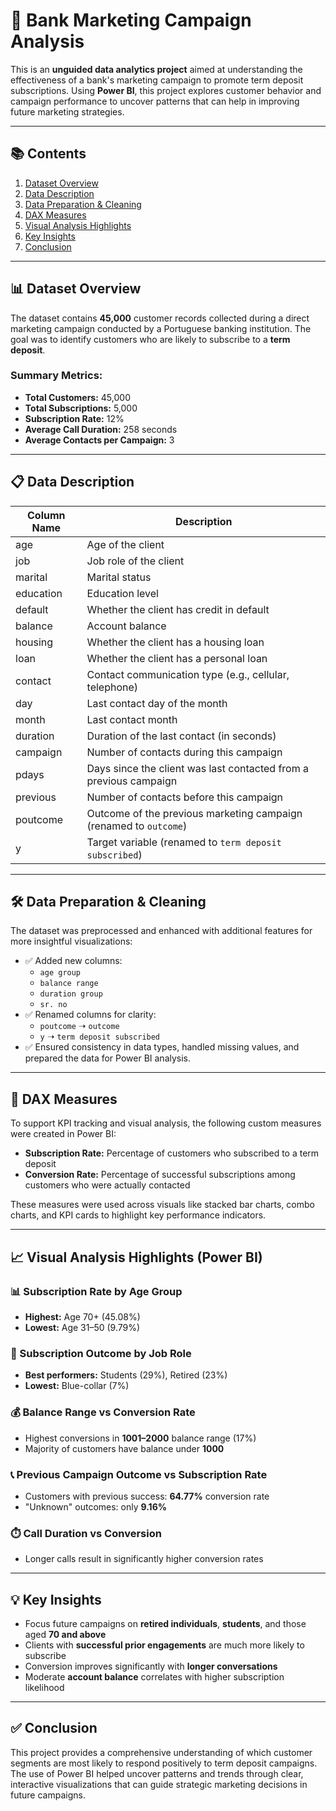 # 💼 Bank Marketing Campaign Analysis

This is an **unguided data analytics project** aimed at understanding the effectiveness of a bank's marketing campaign to promote term deposit subscriptions. Using **Power BI**, this project explores customer behavior and campaign performance to uncover patterns that can help in improving future marketing strategies.

---

## 📚 Contents

1. [Dataset Overview](#dataset-overview)  
2. [Data Description](#data-description)  
3. [Data Preparation & Cleaning](#data-preparation--cleaning)  
4. [DAX Measures](#dax-measures)  
5. [Visual Analysis Highlights](#visual-analysis-highlights)  
6. [Key Insights](#key-insights)  
7. [Conclusion](#conclusion)

---

## 📊 Dataset Overview

The dataset contains **45,000** customer records collected during a direct marketing campaign conducted by a Portuguese banking institution. The goal was to identify customers who are likely to subscribe to a **term deposit**.

### Summary Metrics:
- **Total Customers:** 45,000  
- **Total Subscriptions:** 5,000  
- **Subscription Rate:** 12%  
- **Average Call Duration:** 258 seconds  
- **Average Contacts per Campaign:** 3  

---

## 📋 Data Description

| Column Name                | Description                                                                 |
|---------------------------|-----------------------------------------------------------------------------|
| age                       | Age of the client                                                           |
| job                       | Job role of the client                                                      |
| marital                   | Marital status                                                              |
| education                 | Education level                                                             |
| default                   | Whether the client has credit in default                                    |
| balance                   | Account balance                                                             |
| housing                   | Whether the client has a housing loan                                       |
| loan                      | Whether the client has a personal loan                                      |
| contact                   | Contact communication type (e.g., cellular, telephone)                      |
| day                       | Last contact day of the month                                               |
| month                     | Last contact month                                                          |
| duration                  | Duration of the last contact (in seconds)                                   |
| campaign                  | Number of contacts during this campaign                                     |
| pdays                     | Days since the client was last contacted from a previous campaign           |
| previous                  | Number of contacts before this campaign                                     |
| poutcome                  | Outcome of the previous marketing campaign (renamed to `outcome`)           |
| y                         | Target variable (renamed to `term deposit subscribed`)                      |

---

## 🛠️ Data Preparation & Cleaning

The dataset was preprocessed and enhanced with additional features for more insightful visualizations:

- ✅ Added new columns:
  - `age group`
  - `balance range`
  - `duration group`
  - `sr. no`
- ✅ Renamed columns for clarity:
  - `poutcome` ➝ `outcome`
  - `y` ➝ `term deposit subscribed`
- ✅ Ensured consistency in data types, handled missing values, and prepared the data for Power BI analysis.

---

## 📐 DAX Measures

To support KPI tracking and visual analysis, the following custom measures were created in Power BI:

- **Subscription Rate:** Percentage of customers who subscribed to a term deposit  
- **Conversion Rate:** Percentage of successful subscriptions among customers who were actually contacted

These measures were used across visuals like stacked bar charts, combo charts, and KPI cards to highlight key performance indicators.

---

## 📈 Visual Analysis Highlights (Power BI)

### 📊 Subscription Rate by Age Group
- **Highest:** Age 70+ (45.08%)  
- **Lowest:** Age 31–50 (9.79%)

### 💼 Subscription Outcome by Job Role
- **Best performers:** Students (29%), Retired (23%)  
- **Lowest:** Blue-collar (7%)

### 💰 Balance Range vs Conversion Rate
- Highest conversions in **1001–2000** balance range (17%)  
- Majority of customers have balance under **1000**

### 📞 Previous Campaign Outcome vs Subscription Rate
- Customers with previous success: **64.77%** conversion rate  
- "Unknown" outcomes: only **9.16%**

### ⏱️ Call Duration vs Conversion
- Longer calls result in significantly higher conversion rates

---

## 💡 Key Insights

- Focus future campaigns on **retired individuals**, **students**, and those aged **70 and above**
- Clients with **successful prior engagements** are much more likely to subscribe
- Conversion improves significantly with **longer conversations**
- Moderate **account balance** correlates with higher subscription likelihood

---

## ✅ Conclusion

This project provides a comprehensive understanding of which customer segments are most likely to respond positively to term deposit campaigns. The use of Power BI helped uncover patterns and trends through clear, interactive visualizations that can guide strategic marketing decisions in future campaigns.
